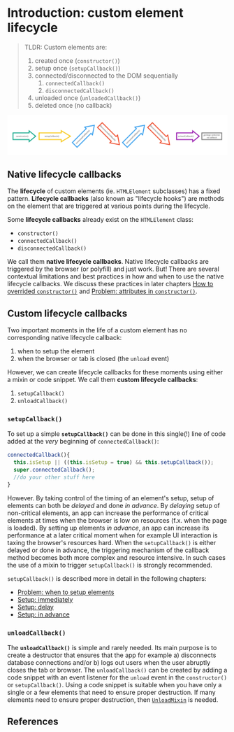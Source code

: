 # Introduction: custom element lifecycle

> TLDR: Custom elements are:
> 1. created once (`constructor()`)
> 2. setup once (`setupCallback()`)
> 3. connected/disconnected to the DOM sequentially
>    1. `connectedCallback()`
>    2. `disconnectedCallback()`
> 5. unloaded once (`unloadedCallback()`)
> 6. deleted once (no callback)

![lifecycle illustration](lifecycle.jpg)

## Native lifecycle callbacks

The **lifecycle** of custom elements (ie. `HTMLElement` subclasses) has a fixed pattern.
**Lifecycle callbacks** (also known as "lifecycle hooks") are methods on the element 
that are triggered at various points during the lifecycle.

Some **lifecycle callbacks** already exist on the `HTMLElement` class:
* `constructor()`
* `connectedCallback()`
* `disconnectedCallback()`

We call them **native lifecycle callbacks**.
Native lifecycle callbacks are triggered by the browser (or polyfill) and just work.
But! There are several contextual limitations and best practices in how and when 
to use the native lifecycle callbacks. We discuss these practices in later chapters
[How to overrided `constructor()`](HowTo_constructor.md) and 
[Problem: attributes in `constructor()`](Problem1_attributesInConstructor.md).

## Custom lifecycle callbacks

Two important moments in the life of a custom element has no corresponding native lifecycle callback:
1. when to setup the element
2. when the browser or tab is closed (the `unload` event)

However, we can create lifecycle callbacks for these moments using either a mixin or code snippet.
We call them **custom lifecycle callbacks**:
1. `setupCallback()`
2. `unloadCallback()`

### `setupCallback()`

To set up a simple **`setupCallback()`** can be done in this single(!) line of code added 
at the *very* beginning of `connectedCallback()`:
```javascript
connectedCallback(){
  this.isSetup || ((this.isSetup = true) && this.setupCallback());
  super.connectedCallback();
  //do your other stuff here
}
```

However. By taking control of the timing of an element's setup, setup of elements can both be *delayed* 
and done *in advance*. By *delaying* setup of non-critical elements, an app can increase the performance of 
critical elements at times when the browser is low on resources (f.x. when the page is loaded).
By setting up elements *in advance*, an app can increase its performance at a later critical moment when
for example UI interaction is taxing the browser's resources hard.
When the `setupCallback()` is either delayed or done in advance, the triggering mechanism 
of the callback method becomes both more complex and resource intensive.
In such cases the use of a mixin to trigger `setupCallback()` is strongly recommended.

`setupCallback()` is described more in detail in the following chapters:
* [Problem: when to setup elements](Problem2_setupElement.md)
* [Setup: immediately](todo)
* [Setup: delay](todo)
* [Setup: in advance](todo)

### `unloadCallback()`

The **`unloadCallback()`** is simple and rarely needed. 
Its main purpose is to create a destructor that ensures that the app for example 
a) disconnects database connections and/or 
b) logs out users when the user abruptly closes the tab or browser.
The `unloadCallback()` can be created by adding a code snippet 
with an event listener for the `unload` event in the `constructor()` or `setupCallback()`.
Using a code snippet is suitable when you have only a single or a few elements 
that need to ensure proper destruction.
If many elements need to ensure proper destruction, then [`UnloadMixin`](todo.md) is needed.

## References

